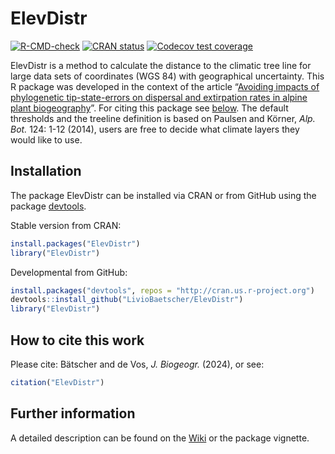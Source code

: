 
<!-- README.md is generated from README.Rmd. Please edit that file -->

# ElevDistr

<!-- badges: start -->

[![R-CMD-check](https://github.com/LivioBaetscher/ElevDistr/actions/workflows/R-CMD-check.yaml/badge.svg)](https://github.com/LivioBaetscher/ElevDistr/actions/workflows/R-CMD-check.yaml)
[![CRAN
status](https://www.r-pkg.org/badges/version/ElevDistr)](https://CRAN.R-project.org/package=ElevDistr)
[![Codecov test
coverage](https://codecov.io/gh/LivioBaetscher/ElevDistr/graph/badge.svg)](https://app.codecov.io/gh/LivioBaetscher/ElevDistr)
<!-- badges: end -->

ElevDistr is a method to calculate the distance to the climatic tree
line for large data sets of coordinates (WGS 84) with geographical
uncertainty. This R package was developed in the context of the article
“[Avoiding impacts of phylogenetic tip-state-errors on dispersal and
extirpation rates in alpine plant
biogeography](https://doi.org/10.1111/jbi.14811)”. For citing this
package see [below](#how-to-cite-this-work). The default thresholds and
the treeline definition is based on Paulsen and Körner, *Alp. Bot.* 124:
1-12 (2014), users are free to decide what climate layers they would
like to use.

## Installation

The package ElevDistr can be installed via CRAN or from GitHub using the
package [devtools](https://CRAN.R-project.org/package=devtools).

Stable version from CRAN:

``` r
install.packages("ElevDistr")
library("ElevDistr")
```

Developmental from GitHub:

``` r
install.packages("devtools", repos = "http://cran.us.r-project.org")
devtools::install_github("LivioBaetscher/ElevDistr")
library("ElevDistr")
```

## How to cite this work

Please cite: Bätscher and de Vos, *J. Biogeogr.* (2024), or see:

``` r
citation("ElevDistr")
```

## Further information

A detailed description can be found on the
[Wiki](https://github.com/LivioBaetscher/ElevDistr/wiki) or the package
vignette.
